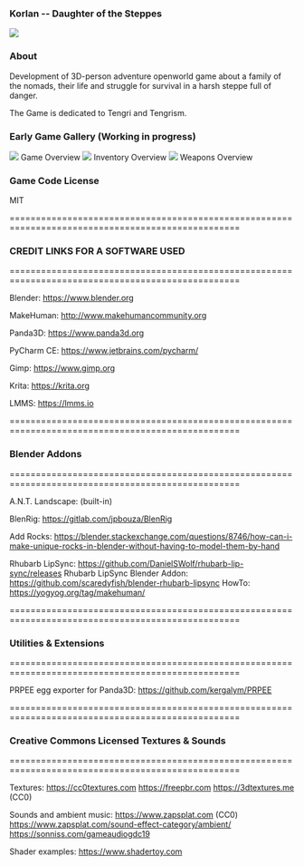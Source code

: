 ### Korlan -- Daughter of the Steppes ###
<img src="https://i.imgur.com/JZ7SrEd.png" />

### About ###
Development of 3D-person adventure openworld game about a family of the nomads, their life and struggle for survival in a harsh steppe full of danger.

The Game is dedicated to Tengri and Tengrism.

### Early Game Gallery (Working in progress) ###

<img src="https://i.imgur.com/LtYdSvh.png" />
 Game Overview

<img src="https://i.imgur.com/kjNPyKd.png" />
 Inventory Overview

<img src="https://i.imgur.com/CYPivTC.jpg" />
 Weapons Overview

### Game Code License ###

MIT

==================================================================================================

### CREDIT LINKS FOR A SOFTWARE USED ###

==================================================================================================

Blender: https://www.blender.org

MakeHuman: http://www.makehumancommunity.org

Panda3D: https://www.panda3d.org

PyCharm CE: https://www.jetbrains.com/pycharm/

Gimp: https://www.gimp.org

Krita: https://krita.org

LMMS: https://lmms.io

==================================================================================================

### Blender Addons ###

==================================================================================================

A.N.T. Landscape: (built-in)

BlenRig: https://gitlab.com/jpbouza/BlenRig

Add Rocks: https://blender.stackexchange.com/questions/8746/how-can-i-make-unique-rocks-in-blender-without-having-to-model-them-by-hand

Rhubarb LipSync: https://github.com/DanielSWolf/rhubarb-lip-sync/releases
Rhubarb LipSync Blender Addon: https://github.com/scaredyfish/blender-rhubarb-lipsync
HowTo: https://yogyog.org/tag/makehuman/

==================================================================================================

### Utilities & Extensions ###

==================================================================================================

PRPEE egg exporter for Panda3D: https://github.com/kergalym/PRPEE

==================================================================================================

### Creative Commons Licensed Textures & Sounds ###

==================================================================================================

Textures:
         https://cc0textures.com
         https://freepbr.com
         https://3dtextures.me (CC0)

Sounds and ambient music:
                          https://www.zapsplat.com (CC0)
                          https://www.zapsplat.com/sound-effect-category/ambient/  
                          https://sonniss.com/gameaudiogdc19

Shader examples:
                https://www.shadertoy.com
        